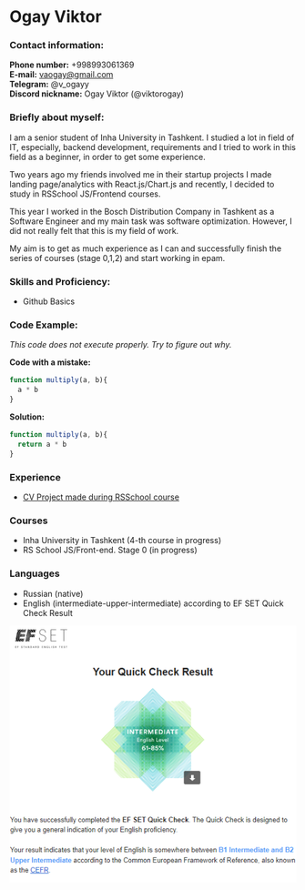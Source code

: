 # Ogay Viktor
### **Contact information:**  

**Phone number:** +998993061369  
**E-mail:** vaogay@gmail.com  
**Telegram:** @v_ogayy  
**Discord nickname:** Ogay Viktor (@viktorogay)  

### **Briefly about myself:**  
I am a senior student of Inha University in Tashkent. I studied a lot in field of IT, especially, backend development, requirements and I tried to work in this field as a beginner, in order to get some experience.  

Two years ago my friends involved me in their startup projects I made landing page/analytics with React.js/Chart.js and recently, I decided to study in RSSchool JS/Frontend courses.  

This year I worked in the Bosch Distribution Company in Tashkent as a Software Engineer and my main task was software optimization. However, I did not really felt that this is my field of work.  

My aim is to get as much experience as I can and successfully finish the series of courses (stage 0,1,2) and start working in epam.  

### **Skills and Proficiency:**  
* Github Basics  

### **Code Example:**  
*This code does not execute properly. Try to figure out why.*  

**Code with a mistake:**  
```javascript
function multiply(a, b){
  a * b
}
```  
**Solution:**  
```javascript
function multiply(a, b){
  return a * b
}
```  
### **Experience**  
* [CV Project made during RSSchool course](https://github.com/viktorogay/rsschool-cv/tree/main)  

### **Courses**  
* Inha University in Tashkent (4-th course in progress)
* RS School JS/Front-end. Stage 0 (in progress)  

### **Languages**  
* Russian (native)  
* English (intermediate-upper-intermediate) according to EF SET Quick Check Result  

![English test result](EN.png)
 










